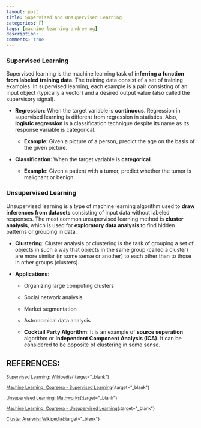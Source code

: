 ```yaml
---
layout: post
title: Supervised and Unsupervised Learning
categories: []
tags: [machine learning andrew ng]
description:
comments: true
---
```


### Supervised Learning
Supervised learning is the machine learning task of **inferring a function from labeled training data**. The training data consist of a set of training examples. In supervised learning, each example is a pair consisting of an input object (typically a vector) and a desired output value (also called the supervisory signal).

* **Regression**: When the target variable is **continuous**. Regression in supervised learning is different from regression in statistics. Also, **logistic regression** is a classification technique despite its name as its response variable is categorical.

  * **Example**: Given a picture of a person, predict the age on the basis of the given picture.

* **Classification**: When the target variable is **categorical**. 

  * **Example**: Given a patient with a tumor, predict whether the tumor is malignant or benign.

### Unsupervised Learning
Unsupervised learning is a type of machine learning algorithm used to **draw inferences from datasets** consisting of input data without labeled responses. The most common unsupervised learning method is **cluster analysis**, which is used for **exploratory data analysis** to find hidden patterns or grouping in data.

* **Clustering**: Cluster analysis or clustering is the task of grouping a set of objects in such a way that objects in the same group (called a cluster) are more similar (in some sense or another) to each other than to those in other groups (clusters).

* **Applications**:
  * Organizing large computing clusters
  * Social network analysis
  * Market segmentation
  * Astronomical data analysis

  * **Cocktail Party Algorithm**: It is an example of **source seperation** algorithm or **Independent Component Analysis (ICA)**. It can be considered to be opposite of clustering in some sense.



## REFERENCES:

<small>[Supervised Learning: Wikipedia](https://en.wikipedia.org/wiki/Supervised_learning){:target="_blank"}</small>

<small>[Machine Learning: Coursera - Supervised Learning](https://www.coursera.org/learn/machine-learning/lecture/1VkCb/supervised-learning){:target="_blank"}</small>

<small>[Unsupervised Learning: Mathworks](https://www.mathworks.com/discovery/unsupervised-learning.html){:target="_blank"}</small>

<small>[Machine Learning: Coursera - Unsupervised Learning](https://www.coursera.org/learn/machine-learning/lecture/olRZo/unsupervised-learning){:target="_blank"}</small>

<small>[Cluster Analysis: Wikipedia](https://en.wikipedia.org/wiki/Cluster_analysis){:target="_blank"}</small>
